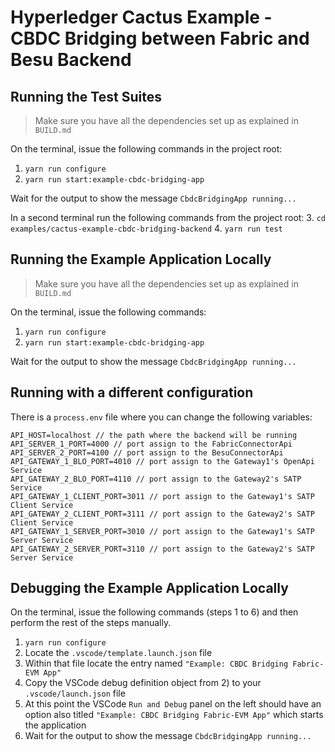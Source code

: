 # Hyperledger Cactus Example - CBDC Bridging between Fabric and Besu Backend

## Running the Test Suites

> Make sure you have all the dependencies set up as explained in `BUILD.md`

On the terminal, issue the following commands in the project root:

1. `yarn run configure`
2. `yarn run start:example-cbdc-bridging-app`

Wait for the output to show the message `CbdcBridgingApp running...`

In a second terminal run the following commands from the project root:
3. `cd examples/cactus-example-cbdc-bridging-backend`
4. `yarn run test`

## Running the Example Application Locally

> Make sure you have all the dependencies set up as explained in `BUILD.md`

On the terminal, issue the following commands:

1. `yarn run configure`
2. `yarn run start:example-cbdc-bridging-app`

Wait for the output to show the message `CbdcBridgingApp running...`

## Running with a different configuration

There is a `process.env` file where you can change the following variables:
```
API_HOST=localhost // the path where the backend will be running
API_SERVER_1_PORT=4000 // port assign to the FabricConnectorApi
API_SERVER_2_PORT=4100 // port assign to the BesuConnectorApi
API_GATEWAY_1_BLO_PORT=4010 // port assign to the Gateway1's OpenApi Service
API_GATEWAY_2_BLO_PORT=4110 // port assign to the Gateway2's SATP Service
API_GATEWAY_1_CLIENT_PORT=3011 // port assign to the Gateway1's SATP Client Service
API_GATEWAY_2_CLIENT_PORT=3111 // port assign to the Gateway2's SATP Client Service
API_GATEWAY_1_SERVER_PORT=3010 // port assign to the Gateway1's SATP Server Service
API_GATEWAY_2_SERVER_PORT=3110 // port assign to the Gateway2's SATP Server Service
```

## Debugging the Example Application Locally

On the terminal, issue the following commands (steps 1 to 6) and then perform the rest of the steps manually.

1. `yarn run configure`
2. Locate the `.vscode/template.launch.json` file
3. Within that file locate the entry named `"Example: CBDC Bridging Fabric-EVM App"`
4. Copy the VSCode debug definition object from 2) to your `.vscode/launch.json` file
5. At this point the VSCode `Run and Debug` panel on the left should have an option also titled `"Example: CBDC Bridging Fabric-EVM App"` which starts the application
6. Wait for the output to show the message `CbdcBridgingApp running...`
